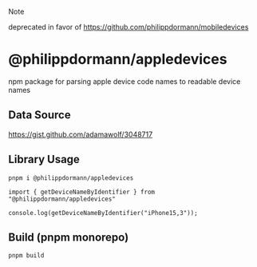 > [!NOTE]
> deprecated in favor of https://github.com/philippdormann/mobiledevices

# @philippdormann/appledevices
npm package for parsing apple device code names to readable device names

## Data Source
https://gist.github.com/adamawolf/3048717

## Library Usage
```
pnpm i @philippdormann/appledevices
```
```
import { getDeviceNameByIdentifier } from "@philippdormann/appledevices"

console.log(getDeviceNameByIdentifier("iPhone15,3"));
```
## Build (pnpm monorepo)
```
pnpm build
```
